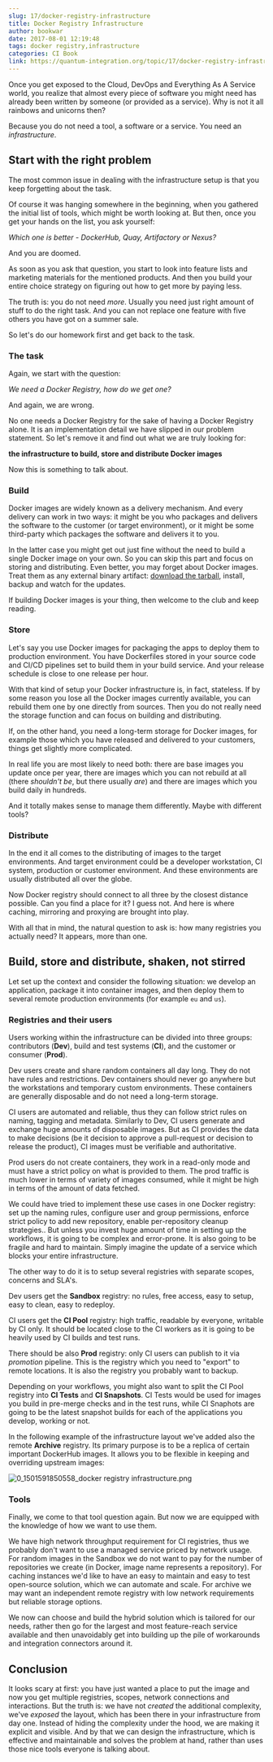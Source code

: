 ```yaml
---
slug: 17/docker-registry-infrastructure
title: Docker Registry Infrastructure
author: bookwar
date: 2017-08-01 12:19:48
tags: docker registry,infrastructure
categories: CI Book
link: https://quantum-integration.org/topic/17/docker-registry-infrastructure
---
```


Once you get exposed to the Cloud, DevOps and Everything As A Service world, you realize that almost every piece of software you might need has already been written by someone (or provided as a service). Why is not it all rainbows and unicorns then?

Because you do not need a tool, a software or a service. You need an _infrastructure_. 

## Start with the right problem
The most common issue in dealing with the infrastructure setup is that you keep forgetting about the task.

Of course it was hanging somewhere in the beginning, when you gathered the initial list of tools, which might be worth looking at. But then, once you get your hands on the list, you ask yourself:

*Which one is better - DockerHub, Quay, Artifactory or Nexus?*

And you are doomed.

As soon as you ask that question, you start to look into feature lists and marketing materials for the mentioned products. And then you build your entire choice strategy on figuring out how to get more by paying less.

The truth is: you do not need _more_. Usually you need just right amount of stuff to do the right task. And you can not replace one feature with five others you have got on a summer sale.

So let's do our homework first and get back to the task.

### The task
Again, we start with the question:

*We need a Docker Registry, how do we get one?*

And again, we are wrong.

No one needs a Docker Registry for the sake of having a Docker Registry alone. It is an implementation detail we have slipped in our problem statement. So let's remove it and find out what we are truly looking for:

**the infrastructure to build, store and distribute Docker images**

Now this is something to talk about.

### Build
Docker images are widely known as a delivery mechanism. And every delivery can work in two ways: it might be you who packages and delivers the software to the customer (or target environment), or it might be some third-party which packages the software and delivers it to you.

In the latter case you might get out just fine without the need to build a single Docker image on your own. So you can skip this part and focus on storing and distributing. Even better, you may forget about Docker images. Treat them as any external binary artifact: [download the tarball](https://docs.docker.com/engine/reference/commandline/save/), install, backup and watch for the updates.

If building Docker images is your thing, then welcome to the club and keep reading.

### Store
Let's say you use Docker images for packaging the apps to deploy them to production environment. You have Dockerfiles stored in your source code and CI/CD pipelines set to build them in your build service. And your release schedule is close to one release per hour.

With that kind of setup your Docker infrastructure is, in fact, stateless. If by some reason you lose all the Docker images currently available, you can rebuild them one by one directly from sources. Then you do not really need the storage function and can focus on building and distributing.

If, on the other hand, you need a long-term storage for Docker images, for example those which you have released and delivered to your customers, things get slightly more complicated.

In real life you are most likely to need both: there are base images you update once per year, there are images which you can not rebuild at all (there _shouldn't be_, but there usually _are_) and there are images which you build daily in hundreds.

And it totally makes sense to manage them differently. Maybe with different tools?

### Distribute

In the end it all comes to the distributing of images to the target environments. And target environment could be a developer workstation, CI system, production or customer environment. And these environments are usually distributed all over the globe.

Now Docker registry should connect to all three by the closest distance possible. Can you find a place for it? I guess not. And here is where caching, mirroring and proxying are brought into play.

With all that in mind, the natural question to ask is: how many registries you actually need? It appears, more than one.

## Build, store and distribute, shaken, not stirred

Let set up the context and consider the following situation: we develop an application, package it into container images, and then deploy them to several remote production environments (for example `eu` and `us`).

### Registries and their users

Users working within the infrastructure can be divided into three groups: contributors (**Dev**), build and test systems (**CI**), and the customer or consumer (**Prod**).

Dev users create and share random containers all day long. They do not have rules and restrictions. Dev containers should never go anywhere but the workstations and temporary custom environments. These containers are generally disposable and do not need a long-term storage.

CI users are automated and reliable, thus they can follow strict rules on naming, tagging and metadata.  Similarly to Dev, CI users generate and exchange huge amounts of disposable images. But as CI provides the data to make decisions (be it decision to approve a pull-request or decision to release the product), CI images must be verifiable and authoritative.

Prod users do not create containers, they work in a read-only mode and must have a strict policy on what is provided to them. The prod traffic is much lower in terms of variety of images consumed, while it might be high in terms of the amount of data fetched.

We could have tried to implement these use cases in one Docker registry: set up the naming rules, configure user and group permissions, enforce strict policy to add new repository, enable per-repository cleanup strategies.. But unless you invest huge amount of time in setting up the workflows, it is going to be complex and error-prone. It is also going to be fragile and hard to maintain. Simply imagine the update of a service which blocks your entire infrastructure.

The other way to do it is to setup several registries with separate scopes, concerns and SLA's.

Dev users get the **Sandbox** registry: no rules, free access, easy to setup, easy to clean, easy to redeploy.

CI users get the **CI Pool** registry: high traffic, readable by everyone, writable by CI only. It should be located close to the CI workers as it is going to be heavily used by CI builds and test runs.

There should be also **Prod** registry: only CI users can publish to it via *promotion* pipeline. This is the registry which you need to "export" to remote locations. It is also the registry you probably want to backup.

Depending on your workflows, you might also want to split the CI Pool registry into **CI Tests** and **CI Snapshots**. CI Tests would be used for images you build in pre-merge checks and in the test runs, while CI Snaphots are going to be the latest snapshot builds for each of the applications you develop, working or not.

In the following example of the infrastructure layout we've added also the remote **Archive** registry. Its primary purpose is to be a replica of certain important DockerHub images. It allows you to be flexible in keeping and overriding upstream images:

![0_1501591850558_docker registry infrastructure.png](/assets/uploads/files/1501591844554-docker-registry-infrastructure-resized.png)

### Tools

Finally, we come to that tool question again. But now we are equipped with the knowledge of how we want to use them.

We have high network throughput requirement for CI registries, thus we probably don't want to use a managed service priced by network usage. For random images in the Sandbox we do not want to pay for the number of repositories we create (in Docker, image name represents a repository). For caching instances we'd like to have an easy to maintain and easy to test open-source solution, which we can automate and scale. For archive we may want an independent remote registry with low network requirements but reliable storage options.

We now can choose and build the hybrid solution which is tailored for our needs, rather then go for the largest and most feature-reach service available and then unavoidably get into building up the pile of workarounds and integration connectors around it.


## Conclusion
It looks scary at first: you have just wanted a place to put the image and now you get multiple registries, scopes, network connections and interactions. But the truth is:  we have not *created* the additional complexity, we've *exposed* the layout, which has been there in your infrastructure from day one. Instead of hiding the complexity under the hood, we are making it explicit and visible. And by that we can design the infrastructure, which is effective and maintainable and solves the problem at hand, rather than uses those nice tools everyone is talking about.

